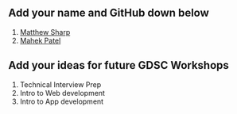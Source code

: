 ## Add your name and GitHub down below

1. [Matthew Sharp](https://github.com/MattSharp05)
2. [Mahek Patel](https://github.com/mahekp05)


## Add your ideas for future GDSC Workshops

1. Technical Interview Prep
2. Intro to Web development
3. Intro to App development

